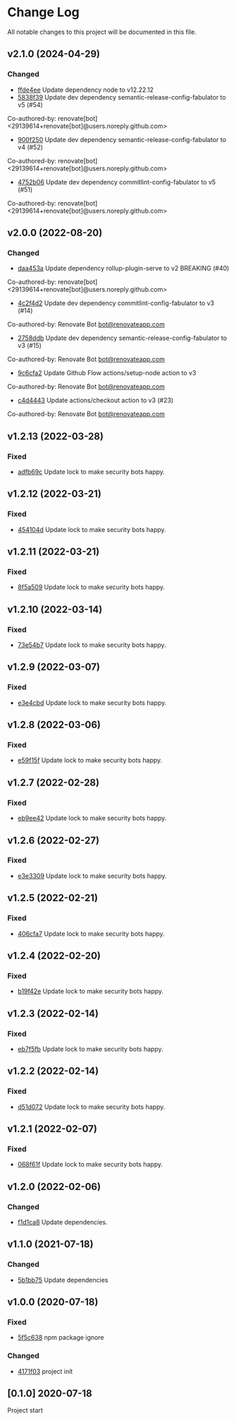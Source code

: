# Change Log
All notable changes to this project will be documented in this file.

## v2.1.0 (2024-04-29)
### Changed
- [ffde4ee](https://github.com/fabulator/rollup-config-fabulator/commit/ffde4eeb35c2ed659cfc8fe3f82ba9d5b41c8cab) Update dependency node to v12.22.12
- [5838f39](https://github.com/fabulator/rollup-config-fabulator/commit/5838f39a82a1ddbcfa0c2ffa7a1c17494c4fc639) Update dev dependency semantic-release-config-fabulator to v5  (#54)

Co-authored-by: renovate[bot] <29139614+renovate[bot]@users.noreply.github.com>
- [900f250](https://github.com/fabulator/rollup-config-fabulator/commit/900f250eaa29746d632aee6874a129a0db3e6b31) Update dev dependency semantic-release-config-fabulator to v4  (#52)

Co-authored-by: renovate[bot] <29139614+renovate[bot]@users.noreply.github.com>
- [4752b06](https://github.com/fabulator/rollup-config-fabulator/commit/4752b06b83d6486cae9890182b707c14f3a2d710) Update dev dependency commitlint-config-fabulator to v5  (#51)

Co-authored-by: renovate[bot] <29139614+renovate[bot]@users.noreply.github.com>

## v2.0.0 (2022-08-20)
### Changed
- [daa453a](https://github.com/fabulator/rollup-config-fabulator/commit/daa453adc20b15b3bd343101c036634171eb4dbf) Update dependency rollup-plugin-serve to v2 BREAKING (#40)

Co-authored-by: renovate[bot] <29139614+renovate[bot]@users.noreply.github.com>
- [4c2f4d2](https://github.com/fabulator/rollup-config-fabulator/commit/4c2f4d26e18a0b85418e19361a82773b3258e5f3) Update dev dependency commitlint-config-fabulator to v3  (#14)

Co-authored-by: Renovate Bot <bot@renovateapp.com>
- [2758ddb](https://github.com/fabulator/rollup-config-fabulator/commit/2758ddbd6658ce76f6e8e9e8d2bea669e8cf3e45) Update dev dependency semantic-release-config-fabulator to v3  (#15)

Co-authored-by: Renovate Bot <bot@renovateapp.com>
- [9c6cfa2](https://github.com/fabulator/rollup-config-fabulator/commit/9c6cfa2ac3b3d4495fda3b7ef6ae695c9b4d5c4c) Update Github Flow  actions/setup-node action to v3

Co-authored-by: Renovate Bot <bot@renovateapp.com>
- [c4d4443](https://github.com/fabulator/rollup-config-fabulator/commit/c4d4443a5227ee1fbd90bf153d51645e1b7db6f6) Update actions/checkout action to v3 (#23)

Co-authored-by: Renovate Bot <bot@renovateapp.com>

## v1.2.13 (2022-03-28)
### Fixed
- [adfb69c](https://github.com/fabulator/rollup-config-fabulator/commit/adfb69cbbc7e5665b38b5e599457a8b104adc577) Update lock to make security bots happy.

## v1.2.12 (2022-03-21)
### Fixed
- [454104d](https://github.com/fabulator/rollup-config-fabulator/commit/454104dea3048e1cdf64bf7865eefaf9c5ff777e) Update lock to make security bots happy.

## v1.2.11 (2022-03-21)
### Fixed
- [8f5a509](https://github.com/fabulator/rollup-config-fabulator/commit/8f5a509590d32f65afe3894520452b669192d3a0) Update lock to make security bots happy.

## v1.2.10 (2022-03-14)
### Fixed
- [73e54b7](https://github.com/fabulator/rollup-config-fabulator/commit/73e54b7f609e6bf9ee90deac05bda92107084a93) Update lock to make security bots happy.

## v1.2.9 (2022-03-07)
### Fixed
- [e3e4cbd](https://github.com/fabulator/rollup-config-fabulator/commit/e3e4cbdd03d08fe64ec0942978fd335b2b4c7bd2) Update lock to make security bots happy.

## v1.2.8 (2022-03-06)
### Fixed
- [e59f15f](https://github.com/fabulator/rollup-config-fabulator/commit/e59f15fa8246c12f6944cd183fc2a469cfd4320d) Update lock to make security bots happy.

## v1.2.7 (2022-02-28)
### Fixed
- [eb9ee42](https://github.com/fabulator/rollup-config-fabulator/commit/eb9ee42a8f814176a5a0370bc32934c0c33d42c9) Update lock to make security bots happy.

## v1.2.6 (2022-02-27)
### Fixed
- [e3e3309](https://github.com/fabulator/rollup-config-fabulator/commit/e3e3309b12fa78366bb415f55f2249b7b95718ec) Update lock to make security bots happy.

## v1.2.5 (2022-02-21)
### Fixed
- [406cfa7](https://github.com/fabulator/rollup-config-fabulator/commit/406cfa7ac5ef0e16ad471ef5b9473fc8e5e13c87) Update lock to make security bots happy.

## v1.2.4 (2022-02-20)
### Fixed
- [b19f42e](https://github.com/fabulator/rollup-config-fabulator/commit/b19f42e5616176996ea5a881c07e5608b4bf61e7) Update lock to make security bots happy.

## v1.2.3 (2022-02-14)
### Fixed
- [eb7f5fb](https://github.com/fabulator/rollup-config-fabulator/commit/eb7f5fb5e8a9ac1f4e87387273bc6ec201be447f) Update lock to make security bots happy.

## v1.2.2 (2022-02-14)
### Fixed
- [d51d072](https://github.com/fabulator/rollup-config-fabulator/commit/d51d0723726ca905e247f42cb92b5ee7518a3405) Update lock to make security bots happy.

## v1.2.1 (2022-02-07)
### Fixed
- [068f61f](https://github.com/fabulator/rollup-config-fabulator/commit/068f61fd34372096439d2b4fdabc44c96b2326f8) Update lock to make security bots happy.

## v1.2.0 (2022-02-06)
### Changed
- [f1d1ca8](https://github.com/fabulator/rollup-config-fabulator/commit/f1d1ca8c1c6043e30710d1f9022095b314e64f6e) Update dependencies.

## v1.1.0 (2021-07-18)
### Changed
- [5b1bb75](https://github.com/fabulator/rollup-config-fabulator/commit/5b1bb753a8a099572b2a9e58b37bb452dfd39564) Update dependencies

## v1.0.0 (2020-07-18)
### Fixed
- [5f5c638](https://github.com/fabulator/rollup-config-fabulator/commit/5f5c6389a8e39e43eca350e964c6408eb16a0711) npm package ignore

### Changed
- [4171f03](https://github.com/fabulator/rollup-config-fabulator/commit/4171f03c5fc96c8a62f104617a9320770113ad11) project init

## [0.1.0] 2020-07-18
Project start
